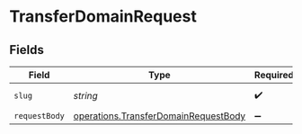 # TransferDomainRequest


## Fields

| Field                                                                                        | Type                                                                                         | Required                                                                                     | Description                                                                                  | Example                                                                                      |
| -------------------------------------------------------------------------------------------- | -------------------------------------------------------------------------------------------- | -------------------------------------------------------------------------------------------- | -------------------------------------------------------------------------------------------- | -------------------------------------------------------------------------------------------- |
| `slug`                                                                                       | *string*                                                                                     | :heavy_check_mark:                                                                           | The domain name.                                                                             | acme.com                                                                                     |
| `requestBody`                                                                                | [operations.TransferDomainRequestBody](../../models/operations/transferdomainrequestbody.md) | :heavy_minus_sign:                                                                           | N/A                                                                                          |                                                                                              |